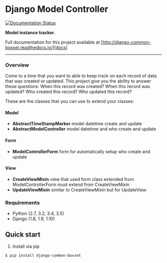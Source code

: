 # Django Model Controller

[![Documentation Status](https://readthedocs.org/projects/django-model-controller/badge/?version=latest)](http://django-model-controller.readthedocs.io/en/latest/?badge=latest)
                

**Model instance tracker.**

Full documentation for this project available at [http://django-common-boxset.readthedocs.io/][docs]

---

### Overview

Come to a time that you want to able to keep track on each record of data that was created or updated. 
This project give you the ability to answer these questions: When this record was created? When this record was updated? 
Who created this record? Who updated this record?

These are the classes that you can use to extend your classes:

#### Model
- **AbstractTimeStampMarker** model datetime create and update
- **AbstractModelController** model datetime and who create and update

#### Form
- **ModelControllerForm** form for automatically setup who create and update

#### View
- **CreateViewMixin** view that used form class extended from ModelControllerForm must extend from CreateViewMixin 
- **UpdateViewMixin** similar to CreateViewMixin but for UpdateView

### Requirements

- Python (2.7, 3.2, 3.4, 3.5)
- Django (1.8, 1.9, 1.10)

## Quick start

1. Install via pip
```
$ pip install django-common-boxset
```

[docs]: http://django-common-boxset.readthedocs.io/
